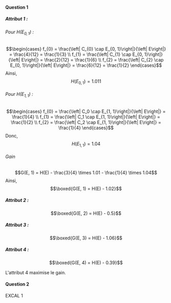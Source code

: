 #### Question 1
##### Attribut $1$ : 
###### Pour $H(E_{0, 1})$ : 
$$\begin{cases}
f_{0} = \frac{\left| C_{0} \cap E_{0, 1}\right|}{\left| E\right|} = \frac{4}{12} = \frac{1}{3} \\
f_{1} = \frac{\left| C_{1} \cap E_{0, 1}\right|}{\left| E\right|} = \frac{2}{12} = \frac{1}{6} \\
f_{2} = \frac{\left| C_{2} \cap E_{0, 1}\right|}{\left| E\right|} = \frac{6}{12} = \frac{1}{2}
\end{cases}$$
Ainsi, 
$$H(E_{0, 1}) = 1.011$$

###### Pour $H(E_{1, 1})$ : 
$$\begin{cases}
f_{0} = \frac{\left| C_0 \cap E_{1, 1}\right|}{\left| E\right|} = \frac{1}{4} \\
f_{1} = \frac{\left| C_1 \cap E_{1, 1}\right|}{\left| E\right|} = \frac{1}{2} \\
f_{2} = \frac{\left| C_2 \cap E_{1, 1}\right|}{\left| E\right|} = \frac{1}{4}
\end{cases}$$
Donc, 
$$H(E_{1, 1}) = 1.04$$
###### Gain
$$G(E, 1) = H(E) - \frac{3}{4} \times 1.01 - \frac{1}{4} \times 1.04$$
Ainsi, 
$$\boxed{G(E, 1) = H(E) - 1.02}$$

##### Attribut $2$ : 
$$\boxed{G(E, 2) = H(E) - 0.5}$$

##### Attribut $3$ : 
$$\boxed{G(E, 3) = H(E) - 1.06}$$

##### Attribut $4$ :
$$\boxed{G(E, 4) = H(E) - 0.39}$$


L'attribut $4$ maximise le gain. 

#### Question 2
EXCAL 1
